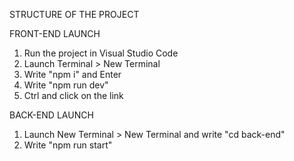 STRUCTURE OF THE PROJECT
<APP>
    <NAVIGATION>
        <NavLoginForm>
        <NavMainButtons>
        <NavLogoutButton>
    </NAVIGATION>
    <MAINPAGE>
        <Dashboard>
            <Graph>
            <Calendar>
        </Dashboard>
        <Incomes>
        <Expenses>
    </MAINPAGE>
</APP>

FRONT-END LAUNCH
1. Run the project in Visual Studio Code
2. Launch Terminal > New Terminal
3. Write "npm i" and Enter
4. Write "npm run dev"
5. Ctrl and click on the link 

BACK-END LAUNCH
1. Launch New Terminal > New Terminal and write "cd back-end"
2. Write "npm run start"